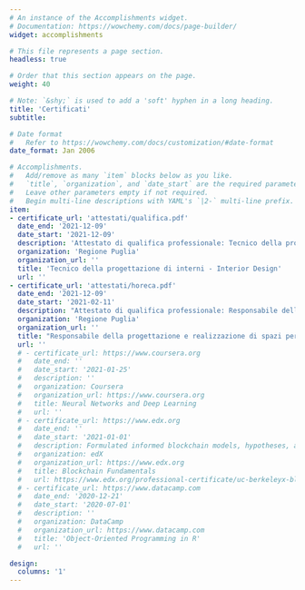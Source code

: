 ```yaml
---
# An instance of the Accomplishments widget.
# Documentation: https://wowchemy.com/docs/page-builder/
widget: accomplishments

# This file represents a page section.
headless: true

# Order that this section appears on the page.
weight: 40

# Note: `&shy;` is used to add a 'soft' hyphen in a long heading.
title: 'Certificati'
subtitle:

# Date format
#   Refer to https://wowchemy.com/docs/customization/#date-format
date_format: Jan 2006

# Accomplishments.
#   Add/remove as many `item` blocks below as you like.
#   `title`, `organization`, and `date_start` are the required parameters.
#   Leave other parameters empty if not required.
#   Begin multi-line descriptions with YAML's `|2-` multi-line prefix.
item:
- certificate_url: 'attestati/qualifica.pdf'
  date_end: '2021-12-09'
  date_start: '2021-12-09'
  description: 'Attestato di qualifica professionale: Tecnico della progettazione di interni - Interior Design'
  organization: 'Regione Puglia'
  organization_url: ''
  title: 'Tecnico della progettazione di interni - Interior Design'
  url: ''
- certificate_url: 'attestati/horeca.pdf'
  date_end: '2021-12-09'
  date_start: '2021-02-11'
  description: "Attestato di qualifica professionale: Responsabile della progettazione e realizzazione di spazi per l'HO.RE.CA."
  organization: 'Regione Puglia'
  organization_url: ''
  title: "Responsabile della progettazione e realizzazione di spazi per l'HO.RE.CA."
  url: ''
  # - certificate_url: https://www.coursera.org
  #   date_end: ''
  #   date_start: '2021-01-25'
  #   description: ''
  #   organization: Coursera
  #   organization_url: https://www.coursera.org
  #   title: Neural Networks and Deep Learning
  #   url: ''
  # - certificate_url: https://www.edx.org
  #   date_end: ''
  #   date_start: '2021-01-01'
  #   description: Formulated informed blockchain models, hypotheses, and use cases.
  #   organization: edX
  #   organization_url: https://www.edx.org
  #   title: Blockchain Fundamentals
  #   url: https://www.edx.org/professional-certificate/uc-berkeleyx-blockchain-fundamentals
  # - certificate_url: https://www.datacamp.com
  #   date_end: '2020-12-21'
  #   date_start: '2020-07-01'
  #   description: ''
  #   organization: DataCamp
  #   organization_url: https://www.datacamp.com
  #   title: 'Object-Oriented Programming in R'
  #   url: ''

design:
  columns: '1'
---
```

